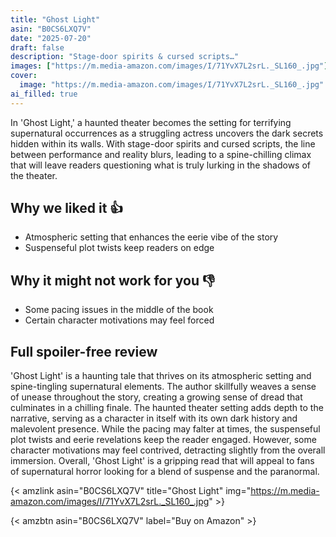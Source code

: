 ```yaml
---
title: "Ghost Light"
asin: "B0CS6LXQ7V"
date: "2025-07-20"
draft: false
description: "Stage-door spirits & cursed scripts…"
images: ["https://m.media-amazon.com/images/I/71YvX7L2srL._SL160_.jpg"]
cover:
  image: "https://m.media-amazon.com/images/I/71YvX7L2srL._SL160_.jpg"
ai_filled: true
---
```


In 'Ghost Light,' a haunted theater becomes the setting for terrifying
supernatural occurrences as a struggling actress uncovers the dark secrets
hidden within its walls. With stage-door spirits and cursed scripts, the line
between performance and reality blurs, leading to a spine-chilling climax that
will leave readers questioning what is truly lurking in the shadows of the
theater.

## Why we liked it 👍
- Atmospheric setting that enhances the eerie vibe of the story
- Suspenseful plot twists keep readers on edge

## Why it might not work for you 👎
- Some pacing issues in the middle of the book
- Certain character motivations may feel forced

## Full spoiler-free review
 'Ghost Light' is a haunting tale that thrives on its atmospheric setting and
spine-tingling supernatural elements. The author skillfully weaves a sense of
unease throughout the story, creating a growing sense of dread that culminates
in a chilling finale. The haunted theater setting adds depth to the narrative,
serving as a character in itself with its own dark history and malevolent
presence. While the pacing may falter at times, the suspenseful plot twists and
eerie revelations keep the reader engaged. However, some character motivations
may feel contrived, detracting slightly from the overall immersion. Overall,
'Ghost Light' is a gripping read that will appeal to fans of supernatural horror
looking for a blend of suspense and the paranormal.

{< amzlink asin="B0CS6LXQ7V" title="Ghost Light" img="https://m.media-amazon.com/images/I/71YvX7L2srL._SL160_.jpg" >}

{< amzbtn asin="B0CS6LXQ7V" label="Buy on Amazon" >}
